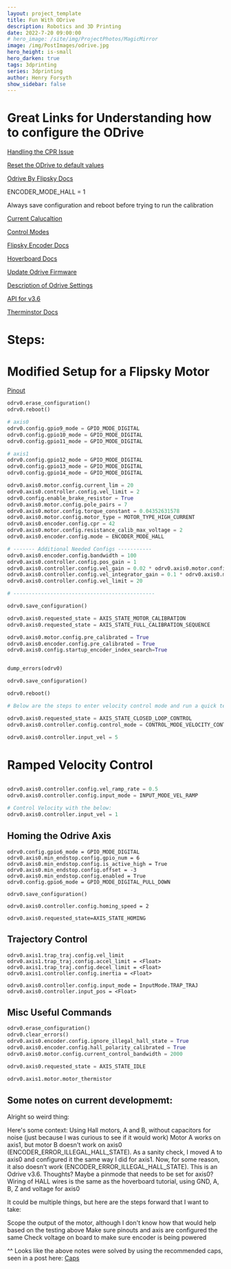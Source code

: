 ```yaml
---
layout: project_template
title: Fun With ODrive
description: Robotics and 3D Printing
date: 2022-7-20 09:00:00
# hero_image: /site/img/ProjectPhotos/MagicMirror
image: /img/PostImages/odrive.jpg
hero_height: is-small
hero_darken: true
tags: 3dprinting
series: 3dprinting
author: Henry Forsyth
show_sidebar: false
---
```


# Great Links for Understanding how to configure the ODrive

[Handling the CPR Issue](https://discourse.odriverobotics.com/t/getting-started-motor-not-moving-after-calibration-and-cpr-polepairs-mismatch/8589)

[Reset the ODrive to default values](https://discourse.odriverobotics.com/t/how-to-reset-odrive3-6/3588)

[Odrive By Flipsky Docs](https://flipsky.net/blogs/vesc-tool/how-to-use-fsodrive-base-on-odrive-3-14)

ENCODER_MODE_HALL = 1

Always save configuration and reboot before trying to run the calibration

[Current Calucaltion](https://discourse.odriverobotics.com/t/motor-error-current-limit-violation-and-axis-error-failed/6433/6)

[Control Modes](https://gitlab.developers.cam.ac.uk/curobotics/rescue-major/rescue-major-main/-/blob/99635920af1bb557a255077fb6e2bd3e91c14c05/Simple%20ODrive%20Tests/odrive_enums.py)

[Flipsky Encoder Docs](https://docs.odriverobotics.com/v/0.5.5/hoverboard.html#hoverboard-motor-wiring)

[Hoverboard Docs](https://docs.odriverobotics.com/v/0.5.5/hoverboard.html)

[Update Odrive Firmware](https://discourse.odriverobotics.com/t/where-are-the-gpio-configs/7245)

[Description of Odrive Settings](https://www.youtube.com/watch?v=9UxTPxgvOAA&ab_channel=AustinTronics)

[API for v3.6](https://docs.odriverobotics.com/v/0.5.5/fibre_types/com_odriverobotics_ODrive.html)

[Therminstor Docs](https://docs.odriverobotics.com/v/0.5.5/thermistors.html)

# Steps:

# Modified Setup for a Flipsky Motor

[Pinout](https://docs.odriverobotics.com/v/0.5.5/pinout.html?highlight=pinout)

```python
odrv0.erase_configuration()
odrv0.reboot()

# axis0
odrv0.config.gpio9_mode = GPIO_MODE_DIGITAL
odrv0.config.gpio10_mode = GPIO_MODE_DIGITAL
odrv0.config.gpio11_mode = GPIO_MODE_DIGITAL

# axis1
odrv0.config.gpio12_mode = GPIO_MODE_DIGITAL
odrv0.config.gpio13_mode = GPIO_MODE_DIGITAL
odrv0.config.gpio14_mode = GPIO_MODE_DIGITAL

odrv0.axis0.motor.config.current_lim = 20
odrv0.axis0.controller.config.vel_limit = 2
odrv0.config.enable_brake_resistor = True
odrv0.axis0.motor.config.pole_pairs = 7
odrv0.axis0.motor.config.torque_constant = 0.04352631578
odrv0.axis0.motor.config.motor_type = MOTOR_TYPE_HIGH_CURRENT
odrv0.axis0.encoder.config.cpr = 42
odrv0.axis0.motor.config.resistance_calib_max_voltage = 2
odrv0.axis0.encoder.config.mode = ENCODER_MODE_HALL

# ------- Additional Needed Configs -----------
odrv0.axis0.encoder.config.bandwidth = 100
odrv0.axis0.controller.config.pos_gain = 1
odrv0.axis0.controller.config.vel_gain = 0.02 * odrv0.axis0.motor.config.torque_constant * odrv0.axis0.encoder.config.cpr
odrv0.axis0.controller.config.vel_integrator_gain = 0.1 * odrv0.axis0.motor.config.torque_constant * odrv0.axis0.encoder.config.cpr
odrv0.axis0.controller.config.vel_limit = 20

# ----------------------------------------------

odrv0.save_configuration()

odrv0.axis0.requested_state = AXIS_STATE_MOTOR_CALIBRATION
odrv0.axis0.requested_state = AXIS_STATE_FULL_CALIBRATION_SEQUENCE

odrv0.axis0.motor.config.pre_calibrated = True
odrv0.axis0.encoder.config.pre_calibrated = True
odrv0.axis0.config.startup_encoder_index_search=True


dump_errors(odrv0)

odrv0.save_configuration()

odrv0.reboot()

# Below are the steps to enter velocity control mode and run a quick test

odrv0.axis0.requested_state = AXIS_STATE_CLOSED_LOOP_CONTROL
odrv0.axis0.controller.config.control_mode = CONTROL_MODE_VELOCITY_CONTROL

odrv0.axis0.controller.input_vel = 5

```
# Ramped Velocity Control

```python

odrv0.axis0.controller.config.vel_ramp_rate = 0.5
odrv0.axis0.controller.config.input_mode = INPUT_MODE_VEL_RAMP

# Control Velocity with the below:
odrv0.axis0.controller.input_vel = 1
```


## Homing the Odrive Axis 
```
odrv0.config.gpio6_mode = GPIO_MODE_DIGITAL
odrv0.axis0.min_endstop.config.gpio_num = 6
odrv0.axis0.min_endstop.config.is_active_high = True
odrv0.axis0.min_endstop.config.offset = -3
odrv0.axis0.min_endstop.config.enabled = True
odrv0.config.gpio6_mode = GPIO_MODE_DIGITAL_PULL_DOWN

odrv0.save_configuration()

odrv0.axis0.controller.config.homing_speed = 2

odrv0.axis0.requested_state=AXIS_STATE_HOMING
```

## Trajectory Control

```
odrv0.axis1.trap_traj.config.vel_limit
odrv0.axis1.trap_traj.config.accel_limit = <Float>
odrv0.axis1.trap_traj.config.decel_limit = <Float>
odrv0.axis1.controller.config.inertia = <Float>

odrv0.axis0.controller.config.input_mode = InputMode.TRAP_TRAJ
odrv0.axis0.controller.input_pos = <Float>

```

## Misc Useful Commands 

```python
odrv0.erase_configuration()
odrv0.clear_errors()
odrv0.axis0.encoder.config.ignore_illegal_hall_state = True
odrv0.axis0.encoder.config.hall_polarity_calibrated = True
odrv0.axis0.motor.config.current_control_bandwidth = 2000

odrv0.axis0.requested_state = AXIS_STATE_IDLE

odrv0.axis1.motor.motor_thermistor
```

## Some notes on current developmemt:

Alright so weird thing:

Here's some context:
Using Hall motors, A and B, without capacitors for noise (just because I was curious to see if it would work)
Motor A works on axis1, but motor B doesn't work on axis0 (ENCODER_ERROR_ILLEGAL_HALL_STATE). As a sanity check, I moved A to axis0 and configured it the same way I did for axis1. Now, for some reason, it also doesn't work (ENCODER_ERROR_ILLEGAL_HALL_STATE). This is an Odrive v3.6. Thoughts? Maybe a pinmode that needs to be set for axis0? Wiring of HALL wires is the same as the hoverboard tutorial, using GND, A, B, Z and voltage for axis0 

It could be multiple things, but here are the steps forward that I want to take:

Scope the output of the motor, although I don't know how that would help based on the testing above
Make sure pinouts and axis are configured the same
Check voltage on board to make sure encoder is being powered

^^ Looks like the above notes were solved by using the recommended caps, seen in a post here:
[Caps](https://discourse.odriverobotics.com/t/easy-capacitor-encoder-fix/3312)


